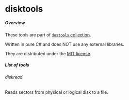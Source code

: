 # disktools

##### Overview

These tools are part of [`dostools` collection](https://github.com/vurdalakov/dostools).

Written in pure C# and does NOT use any external libraries.

They are distributed under the [MIT license](http://opensource.org/licenses/MIT).

##### List of tools

###### diskread

Reads sectors from physical or logical disk to a file.
